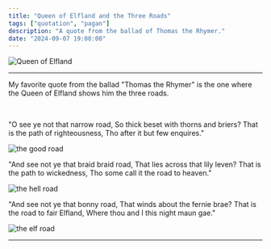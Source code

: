 ```yaml
---
title: "Queen of Elfland and the Three Roads"
tags: ["quotation", "pagan"]
description: "A quote from the ballad of Thomas the Rhymer."
date: "2024-09-07 19:00:00"
---
```


<img src="../../../assets/images/queen_of_elfland/korsikov_blog_Queen_of_Elfland.webp" alt="Queen of Elfland" class="card-image">

---

My favorite quote from the ballad "Thomas the Rhymer" is the one where the Queen of Elfland shows him the three roads.

<br>

<p class="left-text">
"O see ye not that narrow road,
So thick beset with thorns and briers?
That is the path of righteousness,
Tho after it but few enquires."
</p>

<img src="../../../assets/images/queen_of_elfland/korsikov_blog_good_road.webp" alt="the good road" class="card-image">

<p class="left-text">
"And see not ye that braid braid road,
That lies across that lily leven?
That is the path to wickedness,
Tho some call it the road to heaven."
</p>

<img src="../../../assets/images/queen_of_elfland/korsikov_blog_hell_road.webp" alt="the hell road" class="card-image">

<p class="left-text">
"And see not ye that bonny road,
That winds about the fernie brae?
That is the road to fair Elfland,
Where thou and I this night maun gae."
</p>

<img src="../../../assets/images/queen_of_elfland/korsikov_blog_elf_road.webp" alt="the elf road" class="card-image">

---